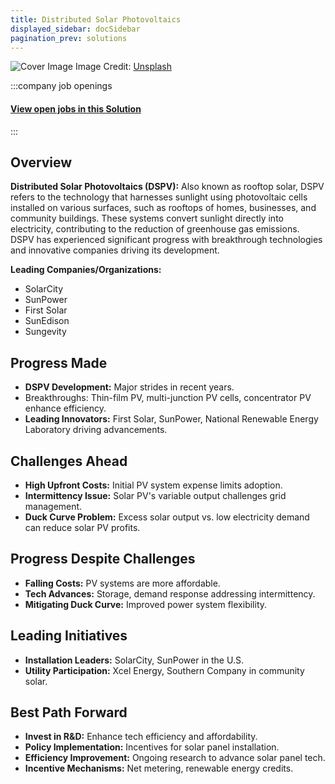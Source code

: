 ```yaml
---
title: Distributed Solar Photovoltaics
displayed_sidebar: docSidebar
pagination_prev: solutions
---
```


![Cover Image](https://images.unsplash.com/photo-1559302504-64aae6ca6b6d?crop=entropy&cs=tinysrgb&fit=max&fm=jpg&ixid=Mnw0NDYzODh8MHwxfHNlYXJjaHwxfHxEaXN0cmlidXRlZCUyMFNvbGFyJTIwUGhvdG92b2x0YWljc3xlbnwwfHx8fDE2ODM2NTg0MzY&ixlib=rb-4.0.3&q=80&w=1080)
Image Credit: [Unsplash](https://unsplash.com/@rgaleriacom)


:::company job openings
  #### [View open jobs in this Solution](https://climatebase.org/jobs?l=&q=&drawdown_solutions=Distributed+Solar+Photovoltaics)
:::

## Overview

**Distributed Solar Photovoltaics (DSPV):** Also known as rooftop solar, DSPV refers to the technology that harnesses sunlight using photovoltaic cells installed on various surfaces, such as rooftops of homes, businesses, and community buildings. These systems convert sunlight directly into electricity, contributing to the reduction of greenhouse gas emissions. DSPV has experienced significant progress with breakthrough technologies and innovative companies driving its development.

**Leading Companies/Organizations:**
- SolarCity
- SunPower
- First Solar
- SunEdison
- Sungevity

## Progress Made

- **DSPV Development:** Major strides in recent years.
- Breakthroughs: Thin-film PV, multi-junction PV cells, concentrator PV enhance efficiency.
- **Leading Innovators:** First Solar, SunPower, National Renewable Energy Laboratory driving advancements.

## Challenges Ahead

- **High Upfront Costs:** Initial PV system expense limits adoption.
- **Intermittency Issue:** Solar PV's variable output challenges grid management.
- **Duck Curve Problem:** Excess solar output vs. low electricity demand can reduce solar PV profits.

## Progress Despite Challenges

- **Falling Costs:** PV systems are more affordable.
- **Tech Advances:** Storage, demand response addressing intermittency.
- **Mitigating Duck Curve:** Improved power system flexibility.

## Leading Initiatives

- **Installation Leaders:** SolarCity, SunPower in the U.S.
- **Utility Participation:** Xcel Energy, Southern Company in community solar.

## Best Path Forward

- **Invest in R&D:** Enhance tech efficiency and affordability.
- **Policy Implementation:** Incentives for solar panel installation.
- **Efficiency Improvement:** Ongoing research to advance solar panel tech.
- **Incentive Mechanisms:** Net metering, renewable energy credits.
